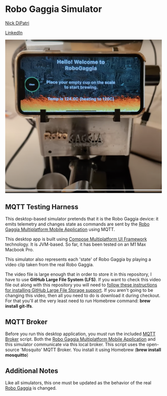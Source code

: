 # Robo Gaggia Simulator 

[Nick DiPatri](ndipatri@gmail.com)

[LinkedIn](https://www.linkedin.com/in/ndipatri/)

![Robo Gaggia](media/gaggia1.png)

## MQTT Testing Harness ##

This desktop-based simulator pretends that it is the Robo Gaggia device: it emits telemetry and changes state as commands are sent by the [Robo Gaggia Multiplatform Mobile Application](https://github.com/ndipatri/RoboGaggiaMultiplatform) using MQTT.

This desktop app is built using [Compose Multiplatform UI Framework](https://www.jetbrains.com/lp/compose-multiplatform/) technology.  It is JVM-based. So far, it has been tested on an M1 Max Macbook Pro.

This simulator also represents each 'state' of Robo Gaggia by playing a video clip taken from the real Robo Gaggia.

The video file is large enough that in order to store it in this repository, I have to use **GitHub Large File System (LFS)**.  If you want to check this video file out along with this repository you will need to [follow these instructions for installing GitHub Large File Storage support](https://docs.github.com/en/repositories/working-with-files/managing-large-files/installing-git-large-file-storage). If you aren't going to be changing this video, then all you need to do is download it during checkout. For that you'll at the very least need to run Homebrew command: **brew install git-lfs**.


## MQTT Broker ##

Before you run this desktop application, you must run the included [MQTT Broker](mqtt/mqttBroker.sh) script.  Both the [Robo Gaggia Multiplatform Mobile Application](https://github.com/ndipatri/RoboGaggiaMultiplatform) and this simulator communicate via this local broker. This script uses the open-source 'Mosquito' MQTT Broker. You install it using Homebrew (**brew install mosquitto**) 



## Additional Notes ##

Like all simulators, this one must be updated as the behavior of the real [Robo Gaggia](https://github.com/ndipatri/RoboGaggia) is changed.


